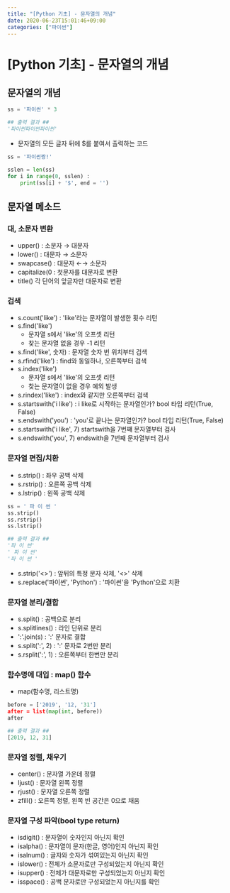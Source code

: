```yaml
---
title: "[Python 기초] - 문자열의 개념"
date: 2020-06-23T15:01:46+09:00
categories: ["파이썬"]
---
```

# [Python 기초] - 문자열의 개념

## 문자열의 개념

```python
ss = '파이썬' * 3

## 출력 결과 ##
'파이썬파이썬파이썬'
```

- 문자열의 모든 글자 뒤에 $를 붙여서 출력하는 코드

```python
ss = '파이썬짱!'

sslen = len(ss)
for i in range(0, sslen) :
	print(ss[i] + '$', end = '')
```

## 문자열 메소드

### 대, 소문자 변환

- upper() : 소문자 → 대문자
- lower() : 대문자 → 소문자
- swapcase() : 대문자 ←→ 소문자
- capitalize(0 : 첫문자를 대문자로 변환
- title() 각 단어의 앞글자만 대문자로 변환

### 검색

- s.count('like') : 'like'라는 문자열이 발생한 횟수 리턴
- s.find('like')
    - 문자열 s에서 'like'의 오프셋 리턴
    - 찾는 문자열 없을 경우 -1 리턴
- s.find('like', 숫자) : 문자열 숫자 번 위치부터 검색
- s.rfind('like') : find와 동일하나, 오른쪽부터 검색
- s.index('like')
    - 문자열 s에서 'like'의 오프셋 리턴
    - 찾는 문자열이 없을 경우 예외 발생
- s.rindex('like') : index와 같지만 오른쪽부터 검색
- s.startswith('i like') : i like로 시작하는 문자열인가? bool 타입 리턴(True, False)
- s.endswith('you') : 'you'로 끝나는 문자열인가? bool 타입 리턴(True, False)
- s.startswith('i like', 7) startswith을 7번쨰 문자열부터 검사
- s.endswith('you', 7) endswith을 7번째 문자열부터 검사

### 문자열 편집/치환

- s.strip() : 좌우 공백 삭제
- s.rstrip() : 오른쪽 공백 삭제
- s.lstrip() : 왼쪽 공백 삭제

```python
ss = ' 파 이 썬 '
ss.strip()
ss.rstrip()
ss.lstrip()

## 출력 결과 ##
'파 이 썬'
' 파 이 썬'
'파 이 썬 '
```

- s.strip('<>') : 앞뒤의 특정 문자 삭제, '<>' 삭제
- s.replace('파이썬', 'Python') :  '파이썬'을 'Python'으로 치환

### 문자열 분리/결합

- s.split() : 공백으로 분리
- s.splitlines() : 라인 단위로 분리
- ':'.join(s) : ':' 문자로 결합
- s.split(':', 2) : ':' 문자로 2번만 분리
- s.rsplit(':', 1) : 오른쪽부터 한번만 분리

### 함수명에 대입 : map() 함수

- map(함수명, 리스트명)

```python
before = ['2019', '12, '31']
after = list(map(int, before))
after

## 출력 결과 ##
[2019, 12, 31]
```

### 문자열 정렬, 채우기

- center() : 문자열 가운데 정렬
- ljust() : 문자열 왼쪽 정렬
- rjust() : 문자열 오른쪽 정렬
- zfill() : 오른쪽 정렬, 왼쪽 빈 공간은 0으로 채움

### 문자열 구성 파악(bool type return)

- isdigit() : 문자열이 숫자인지 아닌지 확인
- isalpha() : 문자열이 문자(한글, 영어)인지 아닌지 확인
- isalnum() : 글자와 숫자가 섞여있는지 아닌지 확인
- islower() : 전체가 소문자로만 구성되었는지 아닌지 확인
- isupper() : 전체가 대문자로만 구성되었는지 아닌지 확인
- isspace() : 공백 문자로만 구성되었는지 아닌지를 확인
